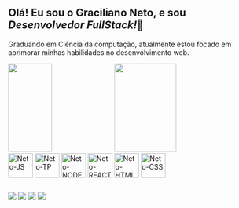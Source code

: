 ## Olá! Eu sou o Graciliano Neto, e sou <i>Desenvolvedor FullStack!</i>👋

Graduando em Ciência da computação, atualmente estou focado em aprimorar minhas habilidades no desenvolvimento web.

<div>
  <a>
  <img height="180cm" width="42%" src="https://github-readme-stats.vercel.app/api?username=gracilianoneto&show_icons=true&theme=dark"/>
  <img height="180cm" width="50%"  src="https://github-readme-stats.vercel.app/api/top-langs/?username=gracilianoneto&layout=compact&langs_count16&theme=dark"/>
</div>

<div>
  <img align="center" alt="Neto-JS" height="50" width="50" src="https://cdn.jsdelivr.net/gh/devicons/devicon@latest/icons/javascript/javascript-original.svg" />
  <img align="center" alt="Neto-TP" height="50" width="50" src="https://cdn.jsdelivr.net/gh/devicons/devicon@latest/icons/typescript/typescript-original.svg" />
  <img align="center" alt="Neto-NODE" height="50" width="50" src="https://cdn.jsdelivr.net/gh/devicons/devicon@latest/icons/nodejs/nodejs-original.svg" />
  <img align="center" alt="Neto-REACT" height="50" width="50" src="https://cdn.jsdelivr.net/gh/devicons/devicon@latest/icons/react/react-original.svg" />      
  <img align="center" alt="Neto-HTML" height="50" width="50" src="https://cdn.jsdelivr.net/gh/devicons/devicon@latest/icons/html5/html5-original-wordmark.svg" />
  <img align="center" alt="Neto-CSS" height="50" width="50" src="https://cdn.jsdelivr.net/gh/devicons/devicon@latest/icons/css3/css3-original-wordmark.svg" />                  
</div>

##

<div> 
  <a href="https://instagram.com/graciliano_netoo" target="_blank"><img src="https://img.shields.io/badge/-Instagram-%23E4405F?style=for-the-badge&logo=instagram&logoColor=white" target="_blank"></a>
  <a href="https://discord.gg/1064875439270678569" target="_blank"><img src="https://img.shields.io/badge/Discord-7289DA?style=for-the-badge&logo=discord&logoColor=white" target="_blank"></a> 
  <a href = "mailto:graciliano.n.felix@gmail.com"><img src="https://img.shields.io/badge/-Gmail-%23333?style=for-the-badge&logo=gmail&logoColor=white" target="_blank"></a>
  <a href="https://www.linkedin.com/in/graciliano-de-lima-felix-1a0b79273" target="_blank"><img src="https://img.shields.io/badge/-LinkedIn-%230077B5?style=for-the-badge&logo=linkedin&logoColor=white" target="_blank"></a> 
</div>
